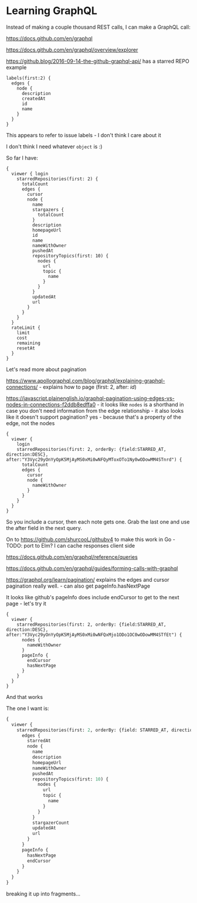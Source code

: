 # Learning GraphQL

Instead of making a couple thousand REST calls, I can make a GraphQL call:

https://docs.github.com/en/graphql

https://docs.github.com/en/graphql/overview/explorer

https://github.blog/2016-09-14-the-github-graphql-api/ has a starred REPO example

```
labels(first:2) {
  edges {
    node {
      description
      createdAt
      id
      name
    }
  }
}
```

This appears to refer to issue labels - I don't think I care about it

I don't think I need whatever `object` is :)

So far I have:


```
{
  viewer { login
    starredRepositories(first: 2) {
      totalCount
      edges {
        cursor
        node {
          name
          stargazers {
            totalCount
          }
          description
          homepageUrl
          id
          name
          nameWithOwner
          pushedAt
          repositoryTopics(first: 10) {
            nodes {
              url
              topic {
                name
              }
            }
          }
          updatedAt
          url
        }
      }
    }
  }
  rateLimit {
    limit
    cost
    remaining
    resetAt
  }
}
```

Let's read more about pagination

https://www.apollographql.com/blog/graphql/explaining-graphql-connections/ - explains how to page (first: 2, after: *id*)

https://javascript.plainenglish.io/graphql-pagination-using-edges-vs-nodes-in-connections-f2ddb8edffa0 - it looks like `nodes` is a shorthand in case you don't need information from the edge relationship - it also looks like it doesn't support pagination? yes - because that's a property of the edge, not the nodes


```
{
  viewer {
    login
    starredRepositories(first: 2, orderBy: {field:STARRED_AT, direction:DESC}, after:"Y3Vyc29yOnYyOpK5MjAyMS0xMi0wNFQyMToxOTo1Ny0wODowMM4STnrd") {
      totalCount
      edges {
        cursor
        node {
          nameWithOwner
        }
      }
    }
  }
}
```

So you include a cursor, then each note gets one. Grab the last one and use the after field in the next query.

On to https://github.com/shurcooL/githubv4 to make this work in Go - TODO: port to Elm? I can cache responses client side

https://docs.github.com/en/graphql/reference/queries

https://docs.github.com/en/graphql/guides/forming-calls-with-graphql

https://graphql.org/learn/pagination/ explains the edges and cursor pagination really well. - can also get pageInfo.hasNextPage

It looks like github's pageInfo does include endCursor to get to the next page - let's try it

```
{
  viewer {
    starredRepositories(first: 2, orderBy: {field:STARRED_AT, direction:DESC}, after:"Y3Vyc29yOnYyOpK5MjAyMS0xMi0wNFQxMjo1ODo1OC0wODowMM4STfEt") {
      nodes {
        nameWithOwner
      }
      pageInfo {
        endCursor
        hasNextPage
      }
    }
  }
}
```

And that works

The one I want is:

```graphql
{
  viewer {
    starredRepositories(first: 2, orderBy: {field: STARRED_AT, direction: ASC}) {
      edges {
        starredAt
        node {
          name
          description
          homepageUrl
          nameWithOwner
          pushedAt
          repositoryTopics(first: 10) {
            nodes {
              url
              topic {
                name
              }
            }
          }
          stargazerCount
          updatedAt
          url
        }
      }
      pageInfo {
        hasNextPage
        endCursor
      }
    }
  }
}

```

breaking it up into fragments...